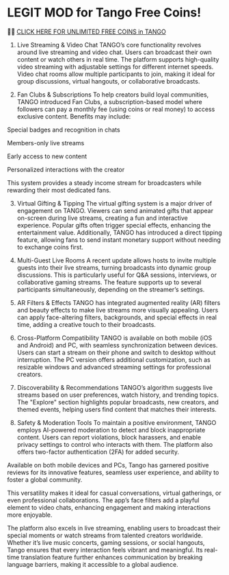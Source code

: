 # LEGIT MOD for Tango Free Coins!

🛑🛑 <a href="https://youwillget.top/new/pages/tango.html">CLICK HERE FOR UNLIMITED FREE COINS in TANGO</a>



1. Live Streaming & Video Chat
TANGO’s core functionality revolves around live streaming and video chat. Users can broadcast their own content or watch others in real time. The platform supports high-quality video streaming with adjustable settings for different internet speeds. Video chat rooms allow multiple participants to join, making it ideal for group discussions, virtual hangouts, or collaborative broadcasts.

2. Fan Clubs & Subscriptions
To help creators build loyal communities, TANGO introduced Fan Clubs, a subscription-based model where followers can pay a monthly fee (using coins or real money) to access exclusive content. Benefits may include:

Special badges and recognition in chats

Members-only live streams

Early access to new content

Personalized interactions with the creator

This system provides a steady income stream for broadcasters while rewarding their most dedicated fans.

3. Virtual Gifting & Tipping
The virtual gifting system is a major driver of engagement on TANGO. Viewers can send animated gifts that appear on-screen during live streams, creating a fun and interactive experience. Popular gifts often trigger special effects, enhancing the entertainment value. Additionally, TANGO has introduced a direct tipping feature, allowing fans to send instant monetary support without needing to exchange coins first.

4. Multi-Guest Live Rooms
A recent update allows hosts to invite multiple guests into their live streams, turning broadcasts into dynamic group discussions. This is particularly useful for Q&A sessions, interviews, or collaborative gaming streams. The feature supports up to several participants simultaneously, depending on the streamer’s settings.

5. AR Filters & Effects
TANGO has integrated augmented reality (AR) filters and beauty effects to make live streams more visually appealing. Users can apply face-altering filters, backgrounds, and special effects in real time, adding a creative touch to their broadcasts.

6. Cross-Platform Compatibility
TANGO is available on both mobile (iOS and Android) and PC, with seamless synchronization between devices. Users can start a stream on their phone and switch to desktop without interruption. The PC version offers additional customization, such as resizable windows and advanced streaming settings for professional creators.

7. Discoverability & Recommendations
TANGO’s algorithm suggests live streams based on user preferences, watch history, and trending topics. The "Explore" section highlights popular broadcasts, new creators, and themed events, helping users find content that matches their interests.

8. Safety & Moderation Tools
To maintain a positive environment, TANGO employs AI-powered moderation to detect and block inappropriate content. Users can report violations, block harassers, and enable privacy settings to control who interacts with them. The platform also offers two-factor authentication (2FA) for added security.
 


Available on both mobile devices and PCs, Tango has garnered positive reviews for its innovative features, seamless user experience, and ability to foster a global community.

This versatility makes it ideal for casual conversations, virtual gatherings, or even professional collaborations. The app’s face filters add a playful element to video chats, enhancing engagement and making interactions more enjoyable.

The platform also excels in live streaming, enabling users to broadcast their special moments or watch streams from talented creators worldwide. Whether it’s live music concerts, gaming sessions, or social hangouts, Tango ensures that every interaction feels vibrant and meaningful. Its real-time translation feature further enhances communication by breaking language barriers, making it accessible to a global audience.
